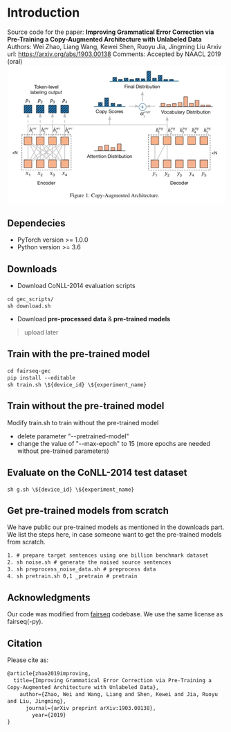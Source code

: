 # Introduction

Source code for the paper: 
**Improving Grammatical Error Correction via Pre-Training a Copy-Augmented Architecture with Unlabeled Data**
Authors: Wei Zhao, Liang Wang, Kewei Shen, Ruoyu Jia, Jingming Liu
Arxiv url: https://arxiv.org/abs/1903.00138
Comments: Accepted by NAACL 2019 (oral)
![](arch.jpg)

## Dependecies
- PyTorch version >= 1.0.0
- Python version >= 3.6

## Downloads
- Download CoNLL-2014 evaluation scripts

```
cd gec_scripts/
sh download.sh
```

- Download **pre-processed data** & **pre-trained models**
 
> upload later

## Train with the pre-trained model
```
cd fairseq-gec
pip install --editable
sh train.sh \${device_id} \${experiment_name}
```

## Train without the pre-trained model
Modify train.sh to train without the pre-trained model

- delete parameter "--pretrained-model" 
- change the value of "--max-epoch" to 15 (more epochs are needed without pre-trained parameters) 

## Evaluate on the CoNLL-2014 test dataset
```
sh g.sh \${device_id} \${experiment_name}
```

## Get pre-trained models from scratch
We have public our pre-trained models as mentioned in the downloads part. We list the steps here, in case someone want to get the pre-trained models from scratch. 

```
1. # prepare target sentences using one billion benchmark dataset
2. sh noise.sh # generate the noised source sentences 
3. sh preprocess_noise_data.sh # preprocess data
4. sh pretrain.sh 0,1 _pretrain # pretrain 
```

## Acknowledgments
Our code was modified from [fairseq](https://github.com/pytorch/fairseq) codebase. We use the same license as fairseq(-py).


## Citation
Please cite as:

```
@article{zhao2019improving,
  title={Improving Grammatical Error Correction via Pre-Training a Copy-Augmented Architecture with Unlabeled Data},
    author={Zhao, Wei and Wang, Liang and Shen, Kewei and Jia, Ruoyu and Liu, Jingming},
      journal={arXiv preprint arXiv:1903.00138},
        year={2019}
}
```


